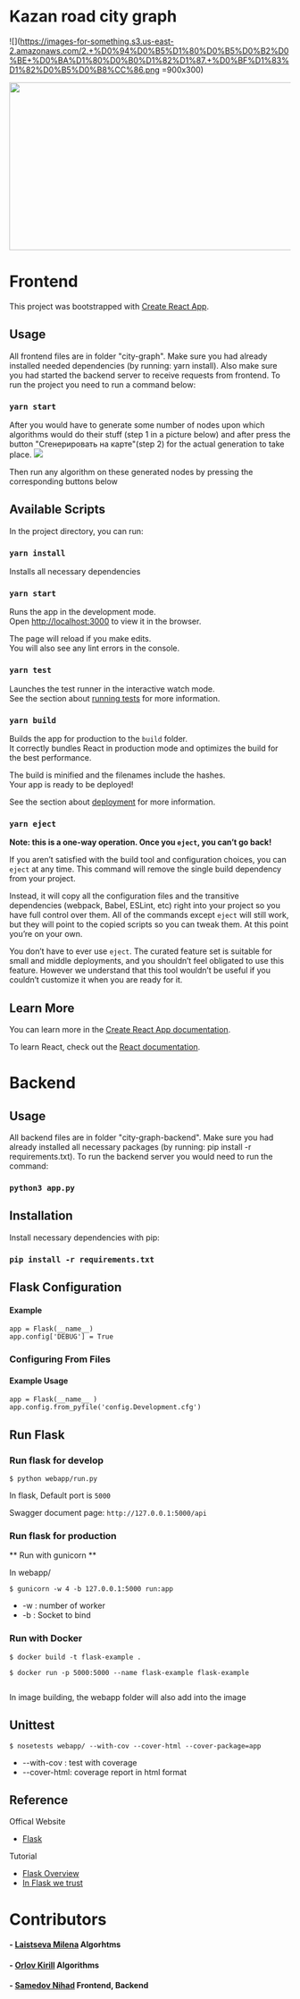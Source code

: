 # Kazan road city graph

![](https://images-for-something.s3.us-east-2.amazonaws.com/2.+%D0%94%D0%B5%D1%80%D0%B5%D0%B2%D0%BE+%D0%BA%D1%80%D0%B0%D1%82%D1%87.+%D0%BF%D1%83%D1%82%D0%B5%D0%B8%CC%86.png =900x300)

<img src="https://images-for-something.s3.us-east-2.amazonaws.com/2.+%D0%94%D0%B5%D1%80%D0%B5%D0%B2%D0%BE+%D0%BA%D1%80%D0%B0%D1%82%D1%87.+%D0%BF%D1%83%D1%82%D0%B5%D0%B8%CC%86.png" width="900" height="300" />

# Frontend

This project was bootstrapped with [Create React App](https://github.com/facebook/create-react-app).

## Usage
All frontend files are in folder "city-graph". Make sure you had already installed needed dependencies (by running: yarn install). Also make sure you had started the backend server to receive requests from frontend. To run the project you need to run a command below:

### `yarn start`

After you would have to generate some number of nodes upon which algorithms would do their stuff (step 1 in a picture below) and after press the button "Сгенерировать на карте"(step 2) for the actual generation to take place.
![](https://images-for-something.s3.us-east-2.amazonaws.com/templ.png)

Then run any algorithm on these generated nodes by pressing the corresponding buttons below

## Available Scripts

In the project directory, you can run:

### `yarn install`

Installs all necessary dependencies

### `yarn start`

Runs the app in the development mode.<br />
Open [http://localhost:3000](http://localhost:3000) to view it in the browser.

The page will reload if you make edits.<br />
You will also see any lint errors in the console.

### `yarn test`

Launches the test runner in the interactive watch mode.<br />
See the section about [running tests](https://facebook.github.io/create-react-app/docs/running-tests) for more information.

### `yarn build`

Builds the app for production to the `build` folder.<br />
It correctly bundles React in production mode and optimizes the build for the best performance.

The build is minified and the filenames include the hashes.<br />
Your app is ready to be deployed!

See the section about [deployment](https://facebook.github.io/create-react-app/docs/deployment) for more information.

### `yarn eject`

**Note: this is a one-way operation. Once you `eject`, you can’t go back!**

If you aren’t satisfied with the build tool and configuration choices, you can `eject` at any time. This command will remove the single build dependency from your project.

Instead, it will copy all the configuration files and the transitive dependencies (webpack, Babel, ESLint, etc) right into your project so you have full control over them. All of the commands except `eject` will still work, but they will point to the copied scripts so you can tweak them. At this point you’re on your own.

You don’t have to ever use `eject`. The curated feature set is suitable for small and middle deployments, and you shouldn’t feel obligated to use this feature. However we understand that this tool wouldn’t be useful if you couldn’t customize it when you are ready for it.

## Learn More

You can learn more in the [Create React App documentation](https://facebook.github.io/create-react-app/docs/getting-started).

To learn React, check out the [React documentation](https://reactjs.org/).


# Backend

## Usage

All backend files are in folder "city-graph-backend". Make sure you had already installed all necessary packages (by running: pip install -r requirements.txt). To run the backend server you would need to run the command:

### `python3 app.py`

## Installation

Install necessary dependencies with pip:

### `pip install -r requirements.txt`

## Flask Configuration

#### Example

```
app = Flask(__name__)
app.config['DEBUG'] = True
```
### Configuring From Files

#### Example Usage

```
app = Flask(__name__ )
app.config.from_pyfile('config.Development.cfg')
```

## Run Flask
### Run flask for develop
```
$ python webapp/run.py
```
In flask, Default port is `5000`

Swagger document page:  `http://127.0.0.1:5000/api`

### Run flask for production

** Run with gunicorn **

In  webapp/

```
$ gunicorn -w 4 -b 127.0.0.1:5000 run:app

```

* -w : number of worker
* -b : Socket to bind


### Run with Docker

```
$ docker build -t flask-example .

$ docker run -p 5000:5000 --name flask-example flask-example 
 
```

In image building, the webapp folder will also add into the image


## Unittest
```
$ nosetests webapp/ --with-cov --cover-html --cover-package=app
```
- --with-cov : test with coverage
- --cover-html: coverage report in html format

## Reference

Offical Website

- [Flask](http://flask.pocoo.org/)

Tutorial

- [Flask Overview](https://www.slideshare.net/maxcnunes1/flask-python-16299282)
- [In Flask we trust](http://igordavydenko.com/talks/ua-pycon-2012.pdf)

# Contributors
#### - [Laistseva Milena](https://github.com/MilRoad) Algorhtms
#### - [Orlov Kirill](https://github.com/orlodox) Algorithms
#### - [Samedov Nihad](https://github.com/orlodox) Frontend, Backend

